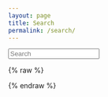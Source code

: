 ```yaml
---
layout: page
title: Search
permalink: /search/
---
```


<div id="search">
  <form action="/search" method="get">
    <input type="text" id="search-query" name="q" placeholder="Search" autocomplete="off">
  </form>
</div>

<section id="search-results" style="display: none;">
  <p>Search results</p>
  <div class="entries">
  </div>
</section>

{% raw %}
<script id="search-results-template" type="text/mustache">
  {{#entries}}
    <article>
      <h3>
        {{#date}}<small><time datetime="{{pubdate}}" pubdate>{{displaydate}}</time></small>{{/date}}
        <a href="{{url}}">{{title}}</a>
      </h3>
    </article>
  {{/entries}}
</script>
{% endraw %}


<script type="text/javascript" src="/js/search.min.js"></script>

<script type="text/javascript">
  $(function() {
    $('#search-query').lunrSearch({
      indexUrl: '/js/index.json',   // Url for the .json file containing search index data
      results : '#search-results',  // selector for containing search results element
      entries : '.entries',         // selector for search entries containing element (contained within results above)
      template: '#search-results-template'  // selector for Mustache.js template
    });
  });
</script>